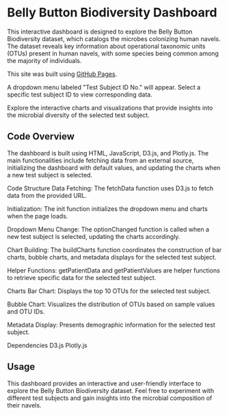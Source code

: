 # Belly Button Biodiversity Dashboard
This interactive dashboard is designed to explore the Belly Button Biodiversity dataset, which catalogs the microbes colonizing human navels. The dataset reveals key information about operational taxonomic units (OTUs) present in human navels, with some species being common among the majority of individuals.

This site was built using [GitHub Pages]([https://pages.github.com/](https://rgajjar111.github.io/belly-button-challenge/)).

A dropdown menu labeled "Test Subject ID No." will appear. Select a specific test subject ID to view corresponding data.

Explore the interactive charts and visualizations that provide insights into the microbial diversity of the selected test subject.

## Code Overview
The dashboard is built using HTML, JavaScript, D3.js, and Plotly.js. The main functionalities include fetching data from an external source, initializing the dashboard with default values, and updating the charts when a new test subject is selected.

Code Structure
Data Fetching: The fetchData function uses D3.js to fetch data from the provided URL.

Initialization: The init function initializes the dropdown menu and charts when the page loads.

Dropdown Menu Change: The optionChanged function is called when a new test subject is selected, updating the charts accordingly.

Chart Building: The buildCharts function coordinates the construction of bar charts, bubble charts, and metadata displays for the selected test subject.

Helper Functions: getPatientData and getPatientValues are helper functions to retrieve specific data for the selected test subject.

Charts
Bar Chart: Displays the top 10 OTUs for the selected test subject.

Bubble Chart: Visualizes the distribution of OTUs based on sample values and OTU IDs.

Metadata Display: Presents demographic information for the selected test subject.

Dependencies
D3.js
Plotly.js

## Usage
This dashboard provides an interactive and user-friendly interface to explore the Belly Button Biodiversity dataset. Feel free to experiment with different test subjects and gain insights into the microbial composition of their navels.

